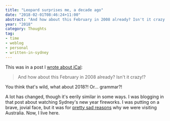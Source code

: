 ```yaml
---
title: "Leopard surprises me, a decade ago"
date: "2018-02-01T08:46:24+11:00"
abstract: "And how about this February in 2008 already? Isn't it crazy!?"
year: "2018"
category: Thoughts
tag:
- time
- weblog
- personal
- written-in-sydney
---
```

This was in a post I [wrote about iCal]\: 

> And how about this February in 2008 already? Isn't it crazy!?

You think that's wild, what about 2018?! Or... grammar?!

A lot has changed, though it's eerily similar in some ways. I was blogging in that post about watching Sydney's new year fireworks. I was putting on a brave, jovial face, but it was for [pretty sad reasons] why we were visiting Australia. Now, I live here.

[pretty sad reasons]: https://rubenerd.com/dedication/
[wrote about iCal]: https://rubenerd.com/leopard-surprises-me-in-february/ "Blog post: Leopard surprises me in February!"


